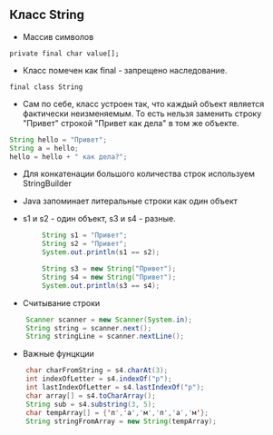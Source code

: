 ## Класс String

* Массив символов

```
private final char value[];
```

* Класс помечен как final - запрещено наследование.

```
final class String
```

* Сам по себе, класс устроен так, что каждый объект является фактически неизменяемым. То есть нельзя заменить строку "Привет" строкой "Привет как дела" в том же объекте.

```JAVA
String hello = "Привет";
String a = hello;
hello = hello + " как дела?";
```

* Для конкатенации большого количества строк используем StringBuilder

* Java запоминает литеральные строки как один объект


* s1 и s2 - один объект, s3 и s4 - разные.

```JAVA
		String s1 = "Привет";
        String s2 = "Привет";
        System.out.println(s1 == s2);

        String s3 = new String("Привет");
        String s4 = new String("Привет");
        System.out.println(s3 == s4);
```

* Считывание строки

```JAVA
	Scanner scanner = new Scanner(System.in);
    String string = scanner.next();
    String stringLine = scanner.nextLine();
```

* Важные фунцкции
```JAVA
	char charFromString = s4.charAt(3);
    int indexOfLetter = s4.indexOf("р");
	int lastIndexOfLetter = s4.lastIndexOf("р");
	char array[] = s4.toCharArray();
	String sub = s4.substring(3, 5);
	char tempArray[] = {'п','а','м','п','а','м'};
    String stringFromArray = new String(tempArray);
```